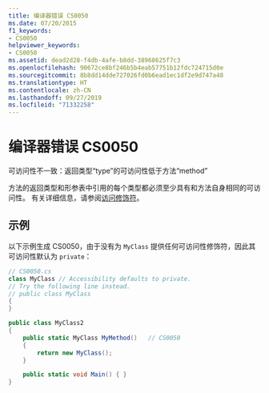 ```yaml
---
title: 编译器错误 CS0050
ms.date: 07/20/2015
f1_keywords:
- CS0050
helpviewer_keywords:
- CS0050
ms.assetid: dead2d28-f4db-4afe-b8dd-38968625f7c3
ms.openlocfilehash: 90672ce8bf246b5b4eab57751b12fdc724715d0e
ms.sourcegitcommit: 8b8dd14dde727026fd0b6ead1ec1df2e9d747a48
ms.translationtype: HT
ms.contentlocale: zh-CN
ms.lasthandoff: 09/27/2019
ms.locfileid: "71332258"
---
```

# <a name="compiler-error-cs0050"></a>编译器错误 CS0050

可访问性不一致：返回类型“type”的可访问性低于方法“method”

 方法的返回类型和形参表中引用的每个类型都必须至少具有和方法自身相同的可访问性。 有关详细信息，请参阅[访问修饰符](../../programming-guide/classes-and-structs/access-modifiers.md)。

## <a name="example"></a>示例

 以下示例生成 CS0050，由于没有为 `MyClass` 提供任何可访问性修饰符，因此其可访问性默认为 `private`：

```csharp
// CS0050.cs
class MyClass // Accessibility defaults to private.
// Try the following line instead.
// public class MyClass
{
}

public class MyClass2
{
    public static MyClass MyMethod()   // CS0050
    {
        return new MyClass();
    }

    public static void Main() { }
}
```
